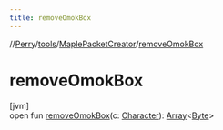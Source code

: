 ```yaml
---
title: removeOmokBox
---
```

//[Perry](../../../index.html)/[tools](../index.html)/[MaplePacketCreator](index.html)/[removeOmokBox](remove-omok-box.html)



# removeOmokBox



[jvm]\
open fun [removeOmokBox](remove-omok-box.html)(c: [Character](../../client/-character/index.html)): [Array](https://kotlinlang.org/api/latest/jvm/stdlib/kotlin/-array/index.html)<[Byte](https://kotlinlang.org/api/latest/jvm/stdlib/kotlin/-byte/index.html)>




